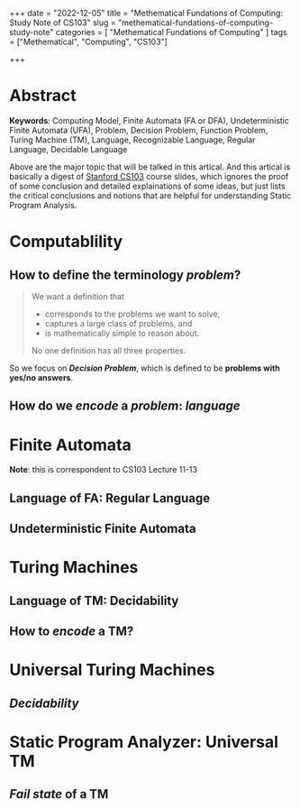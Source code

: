 +++
date = "2022-12-05"
title = "Methematical Fundations of Computing: Study Note of CS103"
slug = "methematical-fundations-of-computing-study-note"
categories = [ "Methematical Fundations of Computing" ]
tags = ["Methematical", "Computing", "CS103"]

+++

# Abstract

**Keywords**: Computing Model, Finite Automata (FA or DFA), Undeterministic Finite Automata (UFA), Problem, Decision Problem, Function Problem, Turing Machine (TM), Language, Recognizable Language, Regular Language, Decidable Language

Above are the major topic that will be talked in this artical. And this artical is basically a digest of [Stanford CS103](https://web.stanford.edu/class/archive/cs/cs103/cs103.1134/) course slides, which ignores the proof of some conclusion and detailed explainations of some ideas, but just lists the critical conclusions and notions that are helpful for understanding Static Program Analysis.

# Computablility

## How to define the terminology *problem*?

> We want a definition that 
>
> - corresponds to the problems we want to solve, 
> - captures a large class of problems, and 
> - is mathematically simple to reason about. 
>
> No one definition has all three properties.

So we focus on ***Decision Problem***, which is defined to be **problems with yes/no answers**.

## How do we *encode* a *problem*: *language*



# Finite Automata

**Note**: this is correspondent to CS103 Lecture 11-13



## Language of FA: Regular Language



## Undeterministic Finite Automata



# Turing Machines

## Language of TM: Decidability



## How to *encode* a TM?



# Universal Turing Machines



## *Decidability*



# Static Program Analyzer: Universal TM

## *Fail state* of a TM